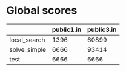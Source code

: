 # Global scores 

| | public1.in | public3.in |
| --- | --- | --- |
| local_search|  1396 |  60899 |
| solve_simple|  6666 |  93414 |
| test|  6666 |  6666 |
